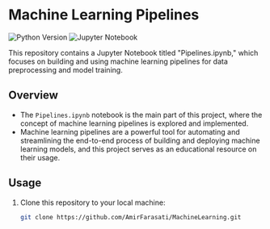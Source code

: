 # Machine Learning Pipelines

![Python Version](https://img.shields.io/badge/python-v3.7+-blue.svg)
![Jupyter Notebook](https://img.shields.io/badge/jupyter-notebook-orange.svg)

This repository contains a Jupyter Notebook titled "Pipelines.ipynb," which focuses on building and using machine learning pipelines for data preprocessing and model training.

## Overview

- The `Pipelines.ipynb` notebook is the main part of this project, where the concept of machine learning pipelines is explored and implemented.
- Machine learning pipelines are a powerful tool for automating and streamlining the end-to-end process of building and deploying machine learning models, and this project serves as an educational resource on their usage.

## Usage

1. Clone this repository to your local machine:

   ```bash
   git clone https://github.com/AmirFarasati/MachineLearning.git

